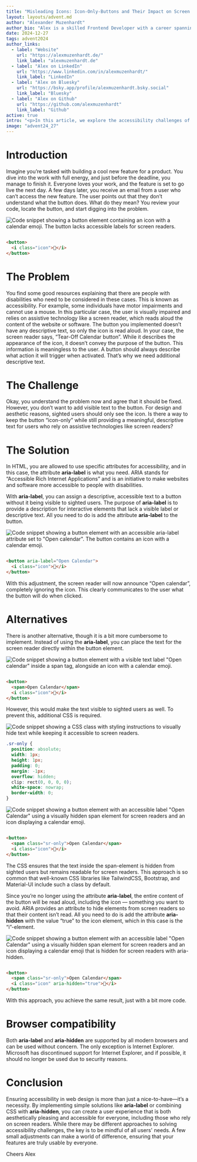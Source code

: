 ```yaml
---
title: "Misleading Icons: Icon-Only-Buttons and Their Impact on Screen Readers"
layout: layouts/advent.md
author: "Alexander Muzenhardt"
author_bio: "Alex is a skilled Frontend Developer with a career spanning back to 2015. Since joining cit GmbH in 2019, Alex has specialized in accessibility, crafting inclusive and user-friendly digital experiences that ensure seamless web engagement for everyone."
date: 2024-12-27
tags: advent2024
author_links:
  - label: "Website"
    url: "https://alexmuzenhardt.de/"
    link_label: "alexmuzenhardt.de"
  - label: "Alex on LinkedIn"
    url: "https://www.linkedin.com/in/alexmuzenhardt/"
    link_label: "LinkedIn"
  - label: "Alex on Bluesky"
    url: "https://bsky.app/profile/alexmuzenhardt.bsky.social"
    link_label: "Bluesky"
  - label: "Alex on Github"
    url: "https://github.com/alexmuzenhardt"
    link_label: "Github"
active: true
intro: "<p>In this article, we explore the accessibility challenges of icon-only buttons, their impact on screen readers, and practical solutions to make them inclusive for all users.</p>"
image: "advent24_27"
---
```


# Introduction

Imagine you’re tasked with building a cool new feature for a product. You dive into the work with full energy, and just
before the deadline, you manage to finish it. Everyone loves your work, and the feature is set to go live the next day.
A few days later, you receive an email from a user who can’t access the new feature. The user points out that they don’t
understand what the button does. What do they mean? You review your code, locate the button, and start digging into the
problem.

![Code snippet showing a button element containing an icon with a calendar emoji. The button lacks accessible labels for screen readers.](./button-without-name.png)

```html

<button>
  <i class="icon">📆</i>
</button>
```

# The Problem

You find some good resources explaining that there are people with disabilities who need to be considered in these
cases. This is known as accessibility. For example, some individuals have motor impairments and cannot use a mouse. In
this particular case, the user is visually impaired and relies on assistive technology like a screen reader, which reads
aloud the content of the website or software. The button you implemented doesn’t have any descriptive text, so only the
icon is read aloud. In your case, the screen reader says, “Tear-Off Calendar button”. While it describes the appearance
of the icon, it doesn’t convey the purpose of the button. This information is meaningless to the user. A button should
always describe what action it will trigger when activated. That’s why we need additional descriptive text.

# The Challenge

Okay, you understand the problem now and agree that it should be fixed. However, you don’t want to add visible text to
the button. For design and aesthetic reasons, sighted users should only see the icon. Is there a way to keep the button
“icon-only” while still providing a meaningful, descriptive text for users who rely on assistive technologies like
screen readers?

# The Solution

In HTML, you are allowed to use specific attributes for accessibility, and in this case, the attribute **aria-label** is
what
you need. ARIA stands for “Accessible Rich Internet Applications” and is an initiative to make websites and software
more accessible to people with disabilities.

With **aria-label**, you can assign a descriptive, accessible text to a button without it being visible to sighted
users.
The purpose of **aria-label** is to provide a description for interactive elements that lack a visible label or
descriptive
text. All you need to do is add the attribute **aria-label** to the button.

![Code snippet showing a button element with an accessible aria-label attribute set to "Open calendar". The button contains an icon with a calendar emoji.](./button-with-name.png)

```html

<button aria-label="Open Calendar">
  <i class="icon">📆</i>
</button>
```

With this adjustment, the screen reader will now announce “Open calendar”, completely ignoring the icon. This clearly
communicates to the user what the button will do when clicked.

# Alternatives

There is another alternative, though it is a bit more cumbersome to implement. Instead of using the **aria-label**, you
can
place the text for the screen reader directly within the button element.

![Code snippet showing a button element with a visible text label "Open calendar" inside a span tag, alongside an icon with a calendar emoji.](./button-with-name-alternative.png)

```html

<button>
  <span>Open Calendar</span>
  <i class="icon">📆</i>
</button>
```

However, this would make the text visible to sighted users as well. To prevent this, additional CSS is required.

![Code snippet showing a CSS class with styling instructions to visually hide text while keeping it accessible to screen readers.](./sr-only-css.png)

```css
.sr-only {
  position: absolute;
  width: 1px;
  height: 1px;
  padding: 0;
  margin: -1px;
  overflow: hidden;
  clip: rect(0, 0, 0, 0);
  white-space: nowrap;
  border-width: 0;
}
```

![Code snippet showing a button element with an accessible label "Open Calendar" using a visually hidden span element for screen readers and an icon displaying a calendar emoji.](./button-with-name-alternative-with-sr-only.png)

```html

<button>
  <span class="sr-only">Open Calendar</span>
  <i class="icon">📆</i>
</button>
```

The CSS ensures that the text inside the span-element is hidden from sighted users but remains readable for screen
readers. This approach is so common that well-known CSS libraries like TailwindCSS, Bootstrap, and Material-UI include
such a class by default.

Since you’re no longer using the attribute **aria-label**, the entire content of the button will be read aloud,
including
the icon — something you want to avoid. ARIA provides an attribute to hide elements from screen readers so that their
content isn’t read. All you need to do is add the attribute **aria-hidden** with the value “true” to the icon element,
which
in this case is the “i”-element.

![Code snippet showing a button element with an accessible label "Open Calendar" using a visually hidden span element for screen readers and an icon displaying a calendar emoji that is hidden for screen readers with aria-hidden.](./button-with-name-alternative-with-sr-only-and-aria-hidden.png)

```html

<button>
  <span class="sr-only">Open Calendar</span>
  <i class="icon" aria-hidden="true">📆</i>
</button>
```

With this approach, you achieve the same result, just with a bit more code.

# Browser compatibility

Both **aria-label** and **aria-hidden** are supported by all modern browsers and can be used without concern. The only
exception is Internet Explorer. Microsoft has discontinued support for Internet Explorer, and if possible, it should no
longer be used due to security reasons.

# Conclusion

Ensuring accessibility in web design is more than just a nice-to-have—it’s a necessity. By implementing simple solutions
like **aria-label** or combining CSS with **aria-hidden**, you can create a user experience that is both aesthetically
pleasing and accessible for everyone, including those who rely on screen readers. While there may be different
approaches to solving accessibility challenges, the key is to be mindful of all users' needs. A few small adjustments
can make a world of difference, ensuring that your features are truly usable by everyone.

Cheers
Alex
